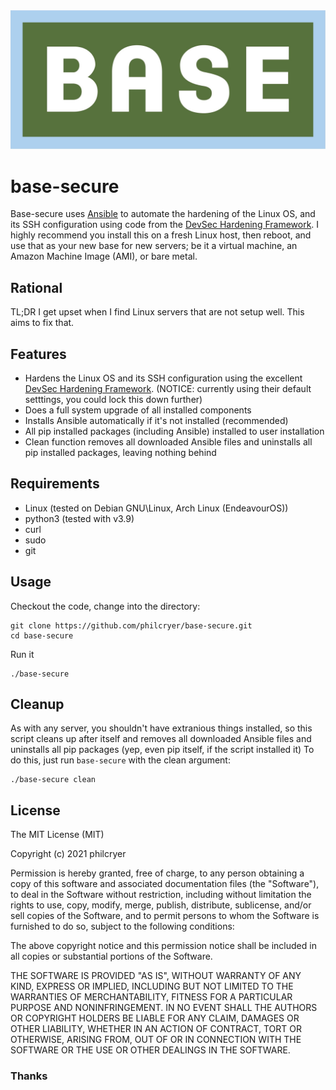 <div align="center" border="0"><img src="src/base.jpg" alt="base secure?"></div>

# base-secure

Base-secure uses [Ansible](https://www.ansible.com) to automate the hardening of the Linux OS, and its SSH configuration using code from the [DevSec Hardening Framework](https://dev-sec.io/). I highly recommend you install this on a fresh Linux host, then reboot, and use that as your new base for new servers; be it a virtual machine, an Amazon Machine Image (AMI), or bare metal.

## Rational

TL;DR I get upset when I find Linux servers that are not setup well. This aims to fix that.

## Features

* Hardens the Linux OS and its SSH configuration using the excellent [DevSec Hardening Framework](https://dev-sec.io/). (NOTICE: currently using their default setttings, you could lock this down further)
* Does a full system upgrade of all installed components 
* Installs Ansible automatically if it's not installed (recommended)
* All pip installed packages (including Ansible) installed to user installation
* Clean function removes all downloaded Ansible files and uninstalls all pip installed packages, leaving nothing behind

## Requirements

* Linux (tested on Debian GNU\Linux, Arch Linux (EndeavourOS))
* python3 (tested with v3.9)
* curl
* sudo
* git

## Usage

Checkout the code, change into the directory:

```
git clone https://github.com/philcryer/base-secure.git
cd base-secure
```

Run it

```
./base-secure
```

## Cleanup

As with any server, you shouldn't have extranious things installed, so this script cleans up after itself and removes all downloaded Ansible files and uninstalls all pip packages (yep, even pip itself, if the script installed it) To do this, just run `base-secure` with the clean argument:

```
./base-secure clean
```

## License 

The MIT License (MIT)

Copyright (c) 2021 philcryer

Permission is hereby granted, free of charge, to any person obtaining a copy
of this software and associated documentation files (the "Software"), to deal
in the Software without restriction, including without limitation the rights
to use, copy, modify, merge, publish, distribute, sublicense, and/or sell
copies of the Software, and to permit persons to whom the Software is
furnished to do so, subject to the following conditions:

The above copyright notice and this permission notice shall be included in all
copies or substantial portions of the Software.

THE SOFTWARE IS PROVIDED "AS IS", WITHOUT WARRANTY OF ANY KIND, EXPRESS OR
IMPLIED, INCLUDING BUT NOT LIMITED TO THE WARRANTIES OF MERCHANTABILITY,
FITNESS FOR A PARTICULAR PURPOSE AND NONINFRINGEMENT. IN NO EVENT SHALL THE
AUTHORS OR COPYRIGHT HOLDERS BE LIABLE FOR ANY CLAIM, DAMAGES OR OTHER
LIABILITY, WHETHER IN AN ACTION OF CONTRACT, TORT OR OTHERWISE, ARISING FROM,
OUT OF OR IN CONNECTION WITH THE SOFTWARE OR THE USE OR OTHER DEALINGS IN THE
SOFTWARE.

### Thanks
